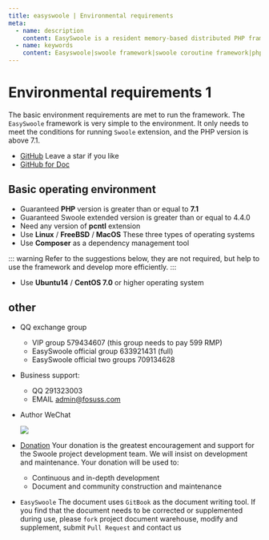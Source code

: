 ```yaml
---
title: easyswoole | Environmental requirements
meta:
  - name: description
    content: EasySwoole is a resident memory-based distributed PHP framework based on Swoole Server. It is designed for APIs and gets rid of the performance loss caused by process evoke and file loading in traditional PHP running mode.
  - name: keywords
    content: Easyswoole|swoole framework|swoole coroutine framework|php framework
---
```


# Environmental requirements 1

The basic environment requirements are met to run the framework. The `EasySwoole` framework is very simple to the environment. It only needs to meet the conditions for running `Swoole` extension, and the PHP version is above 7.1.

- [GitHub](https://github.com/easy-swoole/easyswoole)  Leave a star if you like
- [GitHub for Doc](https://github.com/easy-swoole/doc)

## Basic operating environment

- Guaranteed **PHP** version is greater than or equal to **7.1**
- Guaranteed Swoole extended version is greater than or equal to 4.4.0
- Need any version of **pcntl** extension
- Use **Linux** / **FreeBSD** / **MacOS** These three types of operating systems
- Use **Composer** as a dependency management tool

::: warning 
 Refer to the suggestions below, they are not required, but help to use the framework and develop more efficiently.
:::

- Use **Ubuntu14** / **CentOS 7.0** or higher operating system

## other

- QQ exchange group
    - VIP group 579434607 (this group needs to pay 599 RMP)
    - EasySwoole official group 633921431 (full)
    - EasySwoole official two groups 709134628
    
- Business support:
    - QQ 291323003
    - EMAIL admin@fosuss.com   
- Author WeChat

    ![](/resources/authWx.png)
    
- [Donation](../Preface/donation.md)
  Your donation is the greatest encouragement and support for the Swoole project development team. We will insist on development and maintenance. Your donation will be used to:
        
  - Continuous and in-depth development
  - Document and community construction and maintenance

- `EasySwoole` The document uses `GitBook` as the document writing tool. If you find that the document needs to be corrected or supplemented during use, please `fork` project document warehouse, modify and supplement, submit `Pull Request` and contact us